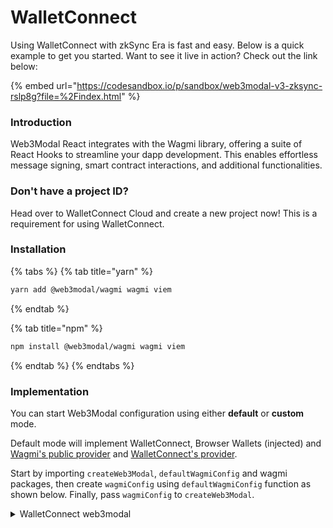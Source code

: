 # WalletConnect

Using WalletConnect with zkSync Era is fast and easy. Below is a quick example to get you started. Want to see it live in action? Check out the link below:

{% embed url="https://codesandbox.io/p/sandbox/web3modal-v3-zksync-rslp8g?file=%2Findex.html" %}

### Introduction[​](https://docs.walletconnect.com/web3modal/react/about#introduction) <a href="#introduction" id="introduction"></a>

Web3Modal React integrates with the Wagmi library, offering a suite of React Hooks to streamline your dapp development. This enables effortless message signing, smart contract interactions, and additional functionalities.

### Don't have a project ID?

Head over to WalletConnect Cloud and create a new project now! This is a requirement for using WalletConnect.

### Installation[​](https://docs.walletconnect.com/web3modal/react/about#installation) <a href="#installation" id="installation"></a>

{% tabs %}
{% tab title="yarn" %}
```bash
yarn add @web3modal/wagmi wagmi viem
```
{% endtab %}

{% tab title="npm" %}
```bash
npm install @web3modal/wagmi wagmi viem
```
{% endtab %}
{% endtabs %}

### Implementation[​](https://docs.walletconnect.com/web3modal/react/about#implementation) <a href="#implementation" id="implementation"></a>

You can start Web3Modal configuration using either **default** or **custom** mode.

Default mode will implement WalletConnect, Browser Wallets (injected) and [Wagmi's public provider](https://wagmi.sh/react/providers/public) and [WalletConnect's provider](https://docs.walletconnect.com/cloud/blockchain-api).

Start by importing `createWeb3Modal`, `defaultWagmiConfig` and wagmi packages, then create `wagmiConfig` using `defaultWagmiConfig` function as shown below. Finally, pass `wagmiConfig` to `createWeb3Modal`.

<details>

<summary>WalletConnect web3modal</summary>

```tsx
import React from "react";
import ReactDOM from "react-dom/client";
import { createWeb3Modal, defaultWagmiConfig } from "@web3modal/wagmi/react";
import { WagmiConfig, useAccount } from "wagmi";
import { zkSync } from "wagmi/chains";
import "./index.css";

// 1. Get projectId
const projectId = <PROJECT_ID>;

// 2. Create wagmiConfig
const chains = [zkSync];
const wagmiConfig = defaultWagmiConfig({
  chains,
  projectId,
  metadata: { name: "Web3Modal v3" },
});

// 3. Create modal
createWeb3Modal({ wagmiConfig, projectId, chains, defaultChain: zkSync });

// 4. Create modal
const App = () => {
  const { address } = useAccount();
  return (
    <>
      <div className="container">
        <w3m-button />
        <w3m-network-button />
      </div>
      <p>
        {address && (
          <>
            <b>Address:</b> {address}
          </>
        )}
      </p>
    </>
  );
};

ReactDOM.createRoot(document.getElementById("root") as HTMLElement).render(
  <React.StrictMode>
    <WagmiConfig config={wagmiConfig}>
      <App />
    </WagmiConfig>
  </React.StrictMode>,
);
```

</details>

